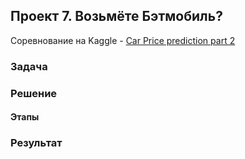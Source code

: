 ## Проект 7. Возьмёте Бэтмобиль? 
Соревнование на Kaggle - [Car Price prediction part 2](https://www.kaggle.com/c/sf-dst-car-price-prediction-part2/overview "Соревнование")

### Задача

### Решение 

#### Этапы

### Результат 
